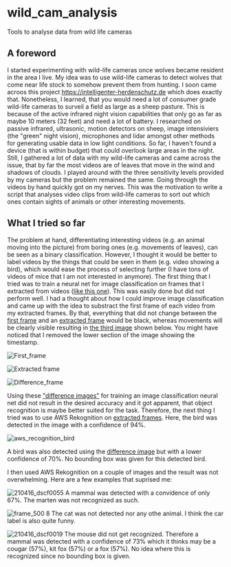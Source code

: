 # wild_cam_analysis
Tools to analyse data from wild life cameras

## A foreword
I started experimenting with wild-life cameras once wolves became resident in the area I live. My idea was to use wild-life cameras to detect wolves that come near life stock to somehow prevent them from hunting. I soon came acroos this project https://intelligenter-herdenschutz.de which does exactly that. Nonetheless, I learned, that you would need a lot of consumer grade wild-life cameras to surveil a field as large as a sheep pasture. This is because of the active infrared night vision capabilities that only go as far as maybe 10 meters (32 feet) and need a lot of battery. I researched on passive infrared, ultrasonic, motion detectors on sheep, image intensiviers (the "green" night vision), microphones and lidar amongst other methods for generating usable data in low light conditions. So far, I haven't found a device (that is within budget) that could overlook large areas in the night. Still, I gathered a lot of data with my wild-life cameras and came across the issue, that by far the most videos are of leaves that move in the wind and shadows of clouds. I played around with the three sensitivity levels provided by my cameras but the problem remained the same. Going through the videos by hand quickly got on my nerves. This was the motivation to write a script that analyses video clips from wild-life cameras to sort out which ones contain sights of animals or other interesting movements.

## What I tried so far
The problem at hand, differentiating interesting videos (e.g. an animal moving into the picture) from boring ones (e.g. movements of leaves), can be seen as a binary classification. However, I thought it would be better to label videos by the things that could be seen in them (e.g. video showing a bird), which would ease the process of selecting further (I have tons of videos of mice that I am not interested in anymore). The first thing that I tried was to train a neural net for image classification on frames that I extracted from videos ([like this one](#extracted)). This was easily done but did not perform well. I had a thought about how I could improve image classification and came up with the idea to substract the first frame of each video from my extracted frames. By that, everything that did not change between the [first frame](#first) and an [extracted frame](#extracted) would be black, whereas movements will be clearly visible resulting in [the third image](#difference) shown below. You might have noticed that I removed the lower section of the image showing the timestamp. 


<a name="first"></a>
![First_frame](https://user-images.githubusercontent.com/5765662/203027104-90af7d1b-d7dd-4fe1-a8b7-2a251319ac35.jpg)


<a name="extracted"></a>
![Extracted frame](https://user-images.githubusercontent.com/5765662/203026947-c892af3e-5756-42b1-aa43-15e94207b2a0.jpg)


<a name="difference"></a>
![Difference_frame](https://user-images.githubusercontent.com/5765662/203027162-91dd26f3-ab5c-4324-8994-4df4c8adce72.jpg)

Using these ["difference images"](#difference) for training an image classification neural net did not result in the desired accuracy and it got apparent, that object recognition is maybe better suited for the task. Therefore, the next thing I tried was to use AWS Rekognition on [extracted frames](#extracted). Here, the bird was detected in the image with a confidence of 94%.

<a name="aws_rekognition_extracted"></a>
![aws_recognition_bird](https://user-images.githubusercontent.com/5765662/203055062-08916262-b920-445a-91df-429950a459ea.jpg)

A bird was also detected using the [difference image](#difference) but with a lower confidence of 70%. No bounding box was given for this detected bird.

I then used AWS Rekognition on a couple of images and the result was not overwhelming. Here are a few examples that suprised me:

![210416_dscf0055](https://user-images.githubusercontent.com/5765662/204999743-2513d5d0-3287-43ba-8b41-719c09254bab.jpg)
A mammal was detected with a convidence of only 67%. The marten was not recognized as such.

![frame_500 8](https://user-images.githubusercontent.com/5765662/205000581-7ade3998-4363-4e9d-a401-012957b930d0.jpg)
The cat was not detected nor any othe animal. I think the car label is also quite funny.

![210416_dscf0019](https://user-images.githubusercontent.com/5765662/205001573-badd120e-80ed-47d3-a99c-5edc7dfa5fb6.jpg)
The mouse did not get recognized. Therefore a mammal was detected with a confidence of 73% which it thinks may be a cougar (57%), kit fox (57%) or a fox (57%). No idea where this is recognized since no bounding box is given.
